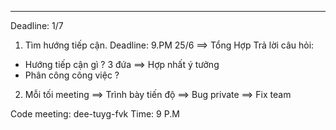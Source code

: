 *****************************************************

Deadline: 1/7 

1. Tìm hướng tiếp cận.
Deadline: 9.PM 25/6 ==> Tổng Hợp
Trả lời câu hỏi:
- Hướng tiếp cận gì ? 3 đứa ==> Hợp nhất ý tưởng
- Phân công công việc ?

2. Mỗi tối meeting ==> Trình bày tiến độ ==> Bug private ==> Fix team


Code meeting: dee-tuyg-fvk 
Time: 9 P.M
